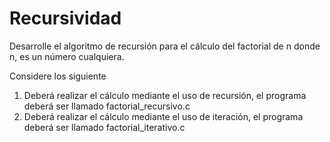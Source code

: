# Recursividad

Desarrolle el algoritmo de recursión para el cálculo del factorial de n donde n, es un número cualquiera.

Considere los siguiente

1. Deberá realizar el cálculo mediante el uso de recursión, el programa deberá ser llamado factorial_recursivo.c
2. Deberá realizar el cálculo mediante el uso de iteración, el programa deberá ser llamado factorial_iterativo.c

